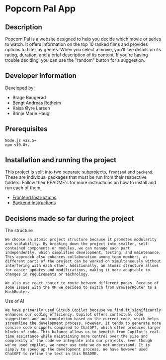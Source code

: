 # Popcorn Pal App

## Description

Popcorn Pal is a website designed to help you decide which movie or series to watch. It offers information on the top 10 ranked films and provides options to filter by genres. When you select a movie, you’ll see details on its rating, duration, and a brief description of its content. If you're having trouble deciding, you can use the "random" button for a suggestion.

## Developer Information

Developed by:

- Brage Baugerød
- Bengt Andreas Rotheim
- Kaisa Øyre Larsen
- Brinje Marie Haugli

## Prerequisites

```
Node.js v22.5+
npm v10.8+.
```

## Installation and running the project

This project is split into two separate subprojects, `frontend` and `backend`. These are individual packages that must be run from their respective folders. Follow their README's for more instructions on how to install and run each of them.

- [Frontend Instructions](./frontend/README.md)  
- [Backend Instructions](./backend/README.md)

## Decisions made so far during the project

The structure

```
We choose an atomic project structure because it promotes modularity and scalability. By breaking down the project into smaller, self-contained components or modules, we can manage each part independently, which simplifies development, testing, and maintenance. This approach also enhances collaboration among team members, as different parts of the project can be worked on simultaneously without interfering with each other. Additionally, an atomic structure allows for easier updates and modifications, making it more adaptable to changes in requirements or technology.

We also use react router to route between different pages. Because of some issues with the VM we decided to switch from BrowserRouter to a HashRouter.
```

Use of AI

```
We have primarily used GitHub Copilot because we find it significantly enhances our coding efficiency. Copilot offers contextual code suggestions and autocompletion based on the current code, which helps streamline the development process. However, it tends to generate more concise code snippets compared to ChatGPT, which often produces larger blocks of code. This balance allows us to benefit from Copilot's real-time assistance while maintaining more control over the size and complexity of the code we integrate into our projects. Even though we've used copilot, we never use code we do not understand. It is simply to speed up the development process. We have however used ChatGPT to refine the text in this README.


```
